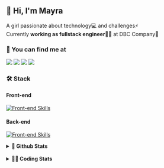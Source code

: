 ## 👋 Hi, I'm Mayra

A girl passionate about technology💻 and challenges⚡  
Currently **working as fullstack engineer**👩‍💻 at DBC Company🚀   

### 💬 You can find me at

<a href="https://mayra.dev" target="_blank" rel="noopener"><img src="https://img.shields.io/badge/-mayra.dev-005FED?style=flat&logo=Google-chrome&logoColor=white"/></a>
<a href="https://linkedin.com/in/mayraamaral" target="_blank" rel="noopener"><img src="https://img.shields.io/badge/-/mayraamaral-0077B5?style=flat&logo=Linkedin&logoColor=white"/></a>
<a href="mailto:mayra@mayra.dev" target="_blank" rel="noopener"><img src="https://img.shields.io/badge/-mayra@mayra.dev-D14836?style=flat&logo=Gmail&logoColor=white"/></a>
<a href="" target="_blank" rel="noopener"><img src="https://img.shields.io/badge/-mayraamaral-7289DA?style=flat&logo=Discord&logoColor=white"/></a>

### 🛠️ Stack
#### Front-end

[![Front-end Skills](https://skillicons.dev/icons?i=react,next,redux,styledcomponents,html,css,sass,js,ts,figma)](https://skillicons.dev)
#### Back-end

[![Front-end Skills](https://skillicons.dev/icons?i=java,spring,hibernate,aws,idea,postgres,mysql,git,linux,bash,nodejs,docker,kubernetes,jenkins)](https://skillicons.dev)


<details>
    <summary><strong>📌 Github Stats</strong></summary>
    <br />
    <div align="center">
        <table>
      <td><img height="160em" src="https://github-readme-stats.vercel.app/api?username=mayraamaral&show_icons=true&theme=algolia&hide_border=true&hide=stars&count_private=true" alt="Readme stats"></td>
      <td><img height="160em" src="https://github-readme-stats.vercel.app/api/top-langs/?username=mayraamaral&&layout=compact&&theme=algolia&hide_border=true&langs_count=6" alt="Language stats"></td>
       </table>
  </div> 
    

  <p align="center">
    <img src="https://github-readme-streak-stats.herokuapp.com?user=mayraamaral&theme=dark&hide_border=true&date_format=j%20M%5B%20Y%5D&locale=pt-br&background=050F2C&ring=0195DD&fire=23AA7D&currStreakLabel=23AA7D" alt="Streak stats">
  </p> 
</details>

<br />

<details>
  <summary><strong>👩‍💻 Coding Stats</strong></summary>
  <br />
  
  <!--START_SECTION:waka-->
![Code Time](http://img.shields.io/badge/Code%20Time-277%20hrs%201%20min-blue)

**🐱 My GitHub Data** 

> 📦 579.3 kB Used in GitHub's Storage 
 > 
> 🏆 196 Contributions in the Year 2024
 > 
> 🚫 Not Opted to Hire
 > 
> 📜 51 Public Repositories 
 > 
> 🔑 29 Private Repositories 
 > 
**I'm an Early 🐤** 

```text
🌞 Morning                393 commits         ███░░░░░░░░░░░░░░░░░░░░░░   10.52 % 
🌆 Daytime                2032 commits        ██████████████░░░░░░░░░░░   54.39 % 
🌃 Evening                1171 commits        ████████░░░░░░░░░░░░░░░░░   31.34 % 
🌙 Night                  140 commits         █░░░░░░░░░░░░░░░░░░░░░░░░   03.75 % 
```
📅 **I'm Most Productive on Thursday** 

```text
Monday                   656 commits         ████░░░░░░░░░░░░░░░░░░░░░   17.56 % 
Tuesday                  655 commits         ████░░░░░░░░░░░░░░░░░░░░░   17.53 % 
Wednesday                618 commits         ████░░░░░░░░░░░░░░░░░░░░░   16.54 % 
Thursday                 706 commits         █████░░░░░░░░░░░░░░░░░░░░   18.90 % 
Friday                   556 commits         ████░░░░░░░░░░░░░░░░░░░░░   14.88 % 
Saturday                 210 commits         █░░░░░░░░░░░░░░░░░░░░░░░░   05.62 % 
Sunday                   335 commits         ██░░░░░░░░░░░░░░░░░░░░░░░   08.97 % 
```


📊 **This Week I Spent My Time On** 

```text
🕑︎ Time Zone: America/Sao_Paulo

💬 Programming Languages: 
Java                     5 hrs 3 mins        ██████████████████████░░░   89.26 % 
TypeScript               12 mins             █░░░░░░░░░░░░░░░░░░░░░░░░   03.57 % 
Properties               9 mins              █░░░░░░░░░░░░░░░░░░░░░░░░   02.94 % 
Text                     5 mins              ░░░░░░░░░░░░░░░░░░░░░░░░░   01.47 % 
XML                      3 mins              ░░░░░░░░░░░░░░░░░░░░░░░░░   00.95 % 

🔥 Editors: 
VS Code                  3 hrs 35 mins       ████████████████░░░░░░░░░   63.49 % 
Intellijidea             2 hrs 3 mins        █████████░░░░░░░░░░░░░░░░   36.51 % 

💻 Operating System: 
Linux                    5 hrs 39 mins       █████████████████████████   100.00 % 
```

**I Mostly Code in Java** 

```text
Java                     118 repos           ██████░░░░░░░░░░░░░░░░░░░   25.82 % 
HTML                     117 repos           ██████░░░░░░░░░░░░░░░░░░░   25.60 % 
JavaScript               101 repos           ██████░░░░░░░░░░░░░░░░░░░   22.10 % 
TypeScript               96 repos            █████░░░░░░░░░░░░░░░░░░░░   21.01 % 
Dockerfile               1 repo              ░░░░░░░░░░░░░░░░░░░░░░░░░   00.22 % 
```




 Last Updated on 10/03/2024 18:54:34 UTC
<!--END_SECTION:waka-->

</details>
